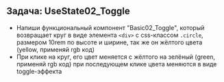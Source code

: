 ## Задача: UseState02_Toggle
- Напиши функциональный компонент "Basic02_Toggle", который возвращает круг в виде элемента `<div>` с css-классом `.circle`, размером 10rem по высоте и ширине, так же он жёлтого цвета (yellow, применяй rgb код)
- При клике на круг, его цвет меняется с жёлтого на зелёный (green, применяй rgb код) при последующем клике цвета меняются в виде toggle-эффекта